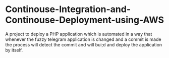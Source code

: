 # Continouse-Integration-and-Continouse-Deployment-using-AWS
A project to deploy a PHP application which is automated in a way that whenever the fuzzy telegram application is changed and a commit is made the process will detect the commit and will bui;d and deploy the application by itself.
